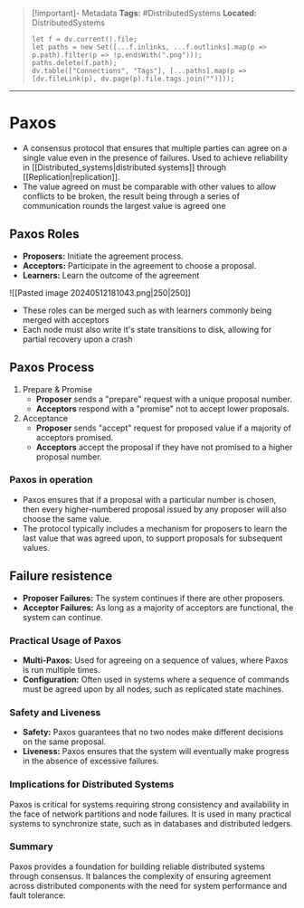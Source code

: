 > [!important]- Metadata
> **Tags:** #DistributedSystems 
> **Located:** DistributedSystems
> ```dataviewjs
> let f = dv.current().file;
> let paths = new Set([...f.inlinks, ...f.outlinks].map(p => p.path).filter(p => !p.endsWith(".png")));
> paths.delete(f.path);
> dv.table(["Connections", "Tags"], [...paths].map(p => [dv.fileLink(p), dv.page(p).file.tags.join("")]));
> ```

___
# Paxos
- A consensus protocol that ensures that multiple parties can agree on a single value even in the presence of failures. Used to achieve reliability in [[Distributed_systems|distributed systems]] through [[Replication|replication]].
- The value agreed on must be comparable with other values to allow conflicts to be broken, the result being through a series of communication rounds the largest value is agreed one
## Paxos Roles
- **Proposers:** Initiate the agreement process.
- **Acceptors:** Participate in the agreement to choose a proposal.
- **Learners:** Learn the outcome of the agreement

![[Pasted image 20240512181043.png|250|250]]

- These roles can be merged such as with learners commonly being merged with acceptors
- Each node must also write it's state transitions to disk, allowing for partial recovery upon a crash  
## Paxos Process

1. Prepare & Promise
    - **Proposer** sends a "prepare" request with a unique proposal number.
    - **Acceptors** respond with a "promise" not to accept lower proposals.
2. Acceptance
    - **Proposer** sends "accept" request for proposed value if a majority of acceptors promised.
    - **Acceptors** accept the proposal if they have not promised to a higher proposal number.

### Paxos in operation

- Paxos ensures that if a proposal with a particular number is chosen, then every higher-numbered proposal issued by any proposer will also choose the same value.
- The protocol typically includes a mechanism for proposers to learn the last value that was agreed upon, to support proposals for subsequent values.

## Failure resistence
- **Proposer Failures:** The system continues if there are other proposers.
- **Acceptor Failures:** As long as a majority of acceptors are functional, the system can continue.

### Practical Usage of Paxos

- **Multi-Paxos:** Used for agreeing on a sequence of values, where Paxos is run multiple times.
- **Configuration:** Often used in systems where a sequence of commands must be agreed upon by all nodes, such as replicated state machines.

### Safety and Liveness

- **Safety:** Paxos guarantees that no two nodes make different decisions on the same proposal.
- **Liveness:** Paxos ensures that the system will eventually make progress in the absence of excessive failures.

### Implications for Distributed Systems

Paxos is critical for systems requiring strong consistency and availability in the face of network partitions and node failures. It is used in many practical systems to synchronize state, such as in databases and distributed ledgers.

### Summary

Paxos provides a foundation for building reliable distributed systems through consensus. It balances the complexity of ensuring agreement across distributed components with the need for system performance and fault tolerance.
